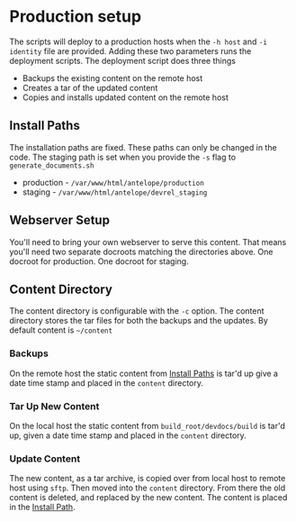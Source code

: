 # Production setup

The scripts will deploy to a production hosts when the `-h host` and `-i identity` file are provided. Adding these two parameters runs the deployment scripts. The deployment script does three things
- Backups the existing content on the remote host
- Creates a tar of the updated content
- Copies and installs updated content on the remote host

## Install Paths

The installation paths are fixed. These paths can only be changed in the code. The staging path is set when you provide the `-s` flag to `generate_documents.sh`

- production - `/var/www/html/antelope/production`
- staging - `/var/www/html/antelope/devrel_staging`

## Webserver Setup

You'll need to bring your own webserver to serve this content. That means you'll need two separate docroots matching the directories above. One docroot for production. One docroot for staging.

## Content Directory

The content directory is configurable with the `-c` option. The content directory stores the tar files for both the backups and the updates. By default content is `~/content`

### Backups
On the remote host the static content from [Install Paths](Production-Setup.md#install-paths) is tar'd up give a date time stamp and placed in the `content` directory.

### Tar Up New Content
On the local host the static content from `build_root/devdocs/build` is tar'd up, given a date time stamp and placed in the `content` directory.

### Update Content
The new content, as a tar archive, is copied over from local host to remote host using `sftp`. Then moved into the `content` directory. From there the old content is deleted, and replaced by the new content. The content is placed in the [Install Path](Production-Setup.md#install-paths).
